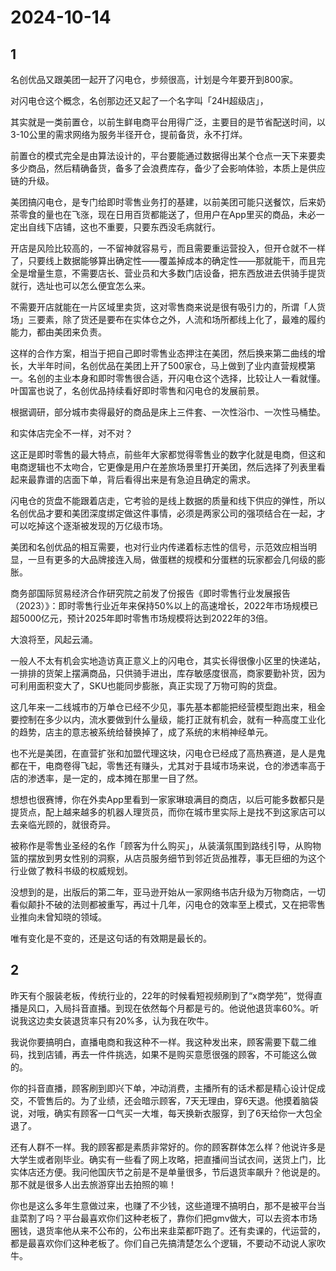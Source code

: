 # 2024-10-14

## 1


名创优品又跟美团一起开了闪电仓，步频很高，计划是今年要开到800家。

 
对闪电仓这个概念，名创那边还又起了一个名字叫「24H超级店」，

其实就是一类前置仓，以前生鲜电商平台用得广泛，主要目的是节省配送时间，以3-10公里的需求网络为服务半径开仓，提前备货，永不打烊。

 
前置仓的模式完全是由算法设计的，平台要能通过数据得出某个仓点一天下来要卖多少商品，然后精确备货，备多了会浪费库存，备少了会影响体验，本质上是供应链的升级。

 
美团搞闪电仓，是专门给即时零售业务打的基建，以前美团可能只送餐饮，后来奶茶零食的量也在飞涨，现在日用百货都能送了，但用户在App里买的商品，未必一定出自线下店铺，这也不重要，只要东西没毛病就行。

 
开店是风险比较高的，一不留神就容易亏，而且需要重运营投入，但开仓就不一样了，只要线上数据能够算出确定性——覆盖掉成本的确定性——那就能干，而且完全是增量生意，不需要店长、营业员和大多数门店设备，把东西放进去供骑手提货就行，选址也可以怎么便宜怎么来。

 
不需要开店就能在一片区域里卖货，这对零售商来说是很有吸引力的，所谓「人货场」三要素，除了货还是要布在实体仓之外，人流和场所都线上化了，最难的履约能力，都由美团来负责。

 
这样的合作方案，相当于把自己即时零售业态押注在美团，然后换来第二曲线的增长，大半年时间，名创优品在美团上开了500家仓，马上做到了业内直营规模第一。名创的主业本身和即时零售很合适，开闪电仓这个选择，比较让人一看就懂。叶国富也说了，名创优品持续看好即时零售和闪电仓的发展前景。

 
根据调研，部分城市卖得最好的商品是床上三件套、一次性浴巾、一次性马桶垫。

 
和实体店完全不一样，对不对？

 
这正是即时零售的最大特点，前些年大家都觉得零售业的数字化就是电商，但这和电商逻辑也不太吻合，它更像是用户在差旅场景里打开美团，然后选择了列表里看起来最靠谱的店面下单，背后看得出来是有急迫且确定的需求。

 
闪电仓的货盘不能跟着店走，它考验的是线上数据的质量和线下供应的弹性，所以名创优品才要和美团深度绑定做这件事情，必须是两家公司的强项结合在一起，才可以吃掉这个逐渐被发现的万亿级市场。

 
美团和名创优品的相互需要，也对行业内传递着标志性的信号，示范效应相当明显，一旦有更多的大品牌接连入局，做蛋糕的规模和分蛋糕的玩家都会几何级的膨胀。

 
商务部国际贸易经济合作研究院之前发了份报告《即时零售行业发展报告（2023）》：即时零售行业近年来保持50%以上的高速增长，2022年市场规模已超5000亿元，预计2025年即时零售市场规模将达到2022年的3倍。

 
大浪将至，风起云涌。

 
一般人不太有机会实地造访真正意义上的闪电仓，其实长得很像小区里的快递站，一排排的货架上摆满商品，只供骑手进出，库存敏感度很高，商家要勤补货，因为可利用面积变大了，SKU也能同步膨胀，真正实现了万物可购的货盘。

 
这几年来一二线城市的万单仓已经不少见，事先基本都能把经营模型跑出来，租金要控制在多少以内，流水要做到什么量级，能打正就有机会，就有一种高度工业化的趋势，店主的意志被系统给替换掉了，成了系统的末梢神经单元。

 
也不光是美团，在直营扩张和加盟代理这块，闪电仓已经成了高热赛道，是人是鬼都在干，电商卷得飞起，零售还有赚头，尤其对于县域市场来说，仓的渗透率高于店的渗透率，是一定的，成本摊在那里一目了然。

 
想想也很赛博，你在外卖App里看到一家家琳琅满目的商店，以后可能多数都只是提货点，配上越来越多的机器人理货员，而你在城市里实际上是找不到这家店可以去亲临光顾的，就很奇异。

 
被称作是零售业圣经的名作「顾客为什么购买」，从装潢氛围到路线引导，从购物篮的摆放到男女性别的洞察，从店员服务细节到邻近货品推荐，事无巨细的为这个行业做了教科书级的权威规划。

 
没想到的是，出版后的第二年，亚马逊开始从一家网络书店升级为万物商店，一切看似颠扑不破的法则都被重写，再过十几年，闪电仓的效率至上模式，又在把零售业推向未曾知晓的领域。

 
唯有变化是不变的，还是这句话的有效期是最长的。






## 2


昨天有个服装老板，传统行业的，22年的时候看短视频刷到了“x商学苑”，觉得直播是风口，入局抖音直播。到现在依然每个月都是亏的。他说他退货率60%。听说我这边卖女装退货率只有20%多，认为我在吹牛。

我说你要搞明白，直播电商和我这种不一样。我这种发出来，顾客需要下载二维码，找到店铺，再去一件件挑选，如果不是购买意愿很强的顾客，不可能这么做的。

你的抖音直播，顾客刷到即兴下单，冲动消费，主播所有的话术都是精心设计促成交，不管售后的。为了业绩，还会暗示顾客，7天无理由，穿6天退。他摸着脑袋说，对哦，确实有顾客一口气买一大堆，每天换新衣服穿，到了6天给你一大包全退了。

还有人群不一样。我的顾客都是素质非常好的。你的顾客群体怎么样？他说许多是大学生或者刚毕业。确实有一些看了网上攻略，把直播间当试衣间，送货上门，比实体店还方便。我问他国庆节之前是不是单量很多，节后退货率飙升？他说是的。那不就是很多人出去旅游穿出去拍照的嘛！

你也是这么多年生意做过来，也赚了不少钱，这些道理不搞明白，那不是被平台当韭菜割了吗？平台最喜欢你们这种老板了，靠你们把gmv做大，可以去资本市场圈钱，退货率他从来不公布的，公布出来韭菜都吓跑了。还有卖课的，代运营的，都是最喜欢你们这种老板了。你们自己先搞清楚怎么个逻辑，不要动不动说人家吹牛。






